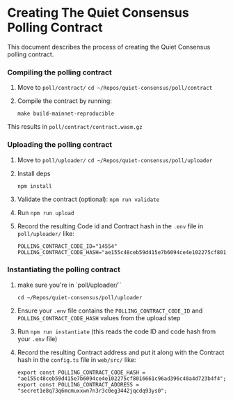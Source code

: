 # Creating The Quiet Consensus Polling Contract
This document describes the process of creating the Quiet Consensus polling contract.



### Compiling the polling contract

1. Move to `poll/contract/`
    `cd ~/Repos/quiet-consensus/poll/contract`

2. Compile the contract by running:

    `make build-mainnet-reproducible`

This results in `poll/contract/contract.wasm.gz`

### Uploading the polling contract

1. Move to `poll/uploader/`
    `cd ~/Repos/quiet-consensus/poll/uploader`
2. Install deps

    ```
    npm install
    ```
3. Validate the contract (optional):
    `npm run validate`
4. Run `npm run upload`
5. Record the resulting Code id and Contract hash in the `.env`  file in `poll/uploader/` like:
    ```
    POLLING_CONTRACT_CODE_ID="14554"
    POLLING_CONTRACT_CODE_HASH="ae155c48ceb59d415e7b6094ce4e102275cf8016661c96ad396c40a4d723b4f4"
    ```

### Instantiating the polling contract

1. make sure you're in `poll/uploader/``

   `cd ~/Repos/quiet-consensus/poll/uploader`
2. Ensure your `.env` file contains the `POLLING_CONTRACT_CODE_ID` and `POLLING_CONTRACT_CODE_HASH` values from the upload step
3. Run `npm run instantiate` (this reads the code ID and code hash from your `.env` file)
4. Record the resulting Contract address and put it along with the Contract hash in the `config.ts` file in `web/src/` like:
    ```
    export const POLLING_CONTRACT_CODE_HASH = "ae155c48ceb59d415e7b6094ce4e102275cf8016661c96ad396c40a4d723b4f4"; 
    export const POLLING_CONTRACT_ADDRESS = "secret1e8q73q6mcmuxxwn7n3r3c0eg3442jqcdq93ys0";
    ```
